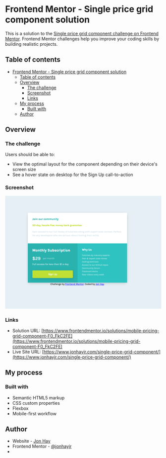 # Frontend Mentor - Single price grid component solution

This is a solution to the [Single price grid component challenge on Frontend Mentor](https://www.frontendmentor.io/challenges/single-price-grid-component-5ce41129d0ff452fec5abbbc). Frontend Mentor challenges help you improve your coding skills by building realistic projects. 

## Table of contents

- [Frontend Mentor - Single price grid component solution](#frontend-mentor---single-price-grid-component-solution)
  - [Table of contents](#table-of-contents)
  - [Overview](#overview)
    - [The challenge](#the-challenge)
    - [Screenshot](#screenshot)
    - [Links](#links)
  - [My process](#my-process)
    - [Built with](#built-with)
  - [Author](#author)

## Overview

### The challenge

Users should be able to:

- View the optimal layout for the component depending on their device's screen size
- See a hover state on desktop for the Sign Up call-to-action

### Screenshot

![](screenshot.jpg)

### Links

- Solution URL: [https://www.frontendmentor.io/solutions/mobile-pricing-grid-component-F0_FkC2FE](https://www.frontendmentor.io/solutions/mobile-pricing-grid-component-F0_FkC2FE)
- Live Site URL: [https://www.jonhayjr.com/single-price-grid-component/](https://www.jonhayjr.com/single-price-grid-component/)

## My process

### Built with

- Semantic HTML5 markup
- CSS custom properties
- Flexbox
- Mobile-first workflow
## Author

- Website - [Jon Hay](https://www.jonhayjr.com/)
- Frontend Mentor - [@jonhayjr](https://www.frontendmentor.io/profile/jonhayjr)
- 
